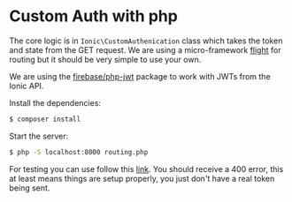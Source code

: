 # Custom Auth with php

The core logic is in `Ionic\CustomAuthenication` class which takes the token and
 state from the GET request. We are using a micro-framework [flight](https://github.com/mikecao/flight) 
for routing but it should be very simple to use your own.

We are using the [firebase/php-jwt](https://github.com/firebase/php-jwt) package 
to work with JWTs from the Ionic API.

Install the dependencies:

```bash
$ composer install
```

Start the server:

```bash
$ php -S localhost:8000 routing.php
```

For testing you can use follow this [link](http://localhost:8000/auth?token=eyJ0eXAiOiJKV1QiLCJhbGciOiJIUzI1NiJ9.eyJkYXRhIjp7InVzZXJuYW1lIjoiVXNlcm5hbWUiLCJwYXNzd29yZCI6IlBhc3N3b3JkIn0sImV4cCI6MjQ3MjIxNjQ0NywiYXBwX2lkIjoiPFlPVVIgQVBQIElEPiJ9.J7nG8iM2eschTAjG882QBO-FXcO8hlwkkTGyB-hdS5k&redirect_uri=https://api.ionic.io/auth/integrations/custom?app_id=f028dfca). 
You should receive a 400 error, this at least means things are setup properly,
you just don't have a real token being sent. 

